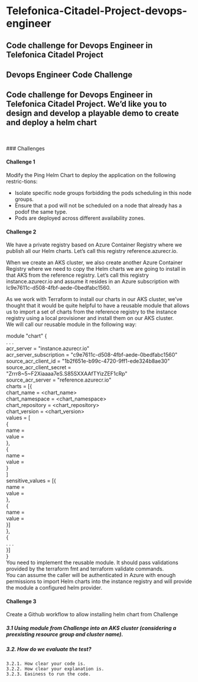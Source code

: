 # Telefonica-Citadel-Project-devops-engineer
  ## Code challenge for Devops Engineer in Telefonica Citadel Project <br />
  ## Devops Engineer Code Challenge <br />
  ## Code challenge for Devops Engineer in Telefonica Citadel Project. We’d like you to design and develop a playable demo to create and deploy a helm chart <br />
<br />
  <p>### Challenges <br />

   #### Challenge 1
   Modify the Ping Helm Chart to deploy the application on the following restric-tions: <br>
   * Isolate specific node groups forbidding the pods scheduling in this node groups.
   * Ensure that a pod will not be scheduled on a node that already has a podof the same type.
   * Pods are deployed across different availability zones.

   #### Challenge 2
  <p>
  We have a private registry based on Azure Container Registry where we publish all our Helm charts. Let’s call this registry reference.azurecr.io.  

  When we create an AKS cluster, we also create another Azure Container Registry where we need to copy the Helm charts we are going to install in that AKS from the reference registry. Let’s call this registry instance.azurecr.io and assume it resides in an Azure subscription with Ic9e7611c-d508-4fbf-aede-0bedfabc1560.  

  As we work with Terraform to install our charts in our AKS cluster, we’ve thought that it would be quite helpful to have a reusable module that allows us   to import a set of charts from the reference registry to the instance registry using a local provisioner and install them on our AKS cluster.  
  We will call our reusable module in the following way:  

  module "chart" {  
  . . .  
  acr_server = "instance.azurecr.io"  
  acr_server_subscription = "c9e7611c-d508-4fbf-aede-0bedfabc1560"   
  source_acr_client_id = "1b2f651e-b99c-4720-9ff1-ede324b8ae30"   
  source_acr_client_secret = "Zrrr8~5~F2Xiaaaa7eS.S85SXXAAfTYizZEF1cRp"   
  source_acr_server = "reference.azurecr.io"   
  charts = [{   
   chart_name = <chart_name>  
   chart_namespace = <chart_namespace>  
   chart_repository = <chart_repository>  
   chart_version = <chart_version>  
   values = [  
   {  
     name = <name>  
     value = <value>  
   },   
   {  
     name = <name>   
     value = <value>   
   }  
   ]  
   sensitive_values = [{  
     name = <name>  
     value = <value>  
   },  
   {  
     name = <name>  
     value = <value>  
   }]  
  },  
  {  
    . . .  
  }]  
  }    
  You need to implement the reusable module. It should pass validations provided by the terraform fmt and terraform validate commands.    
  You can assume the caller will be authenticated in Azure with enough permissions to import Helm charts into the instance registry and will provide the   module a configured helm provider.   


#### Challenge 3  
Create a Github workflow to allow installing helm chart from Challenge     
##### 3.1 Using module from Challenge into an AKS cluster (considering a preexisting resource group and cluster name).    

##### 3.2. How do we evaluate the test?   
    3.2.1. How clear your code is.    
    3.2.2. How clear your explanation is.    
    3.2.3. Easiness to run the code.    
